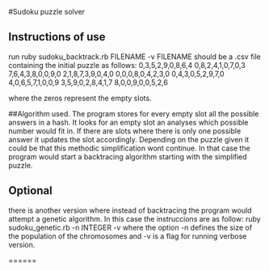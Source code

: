 #Sudoku puzzle solver
## Instructions of use
run ruby sudoku_backtrack.rb FILENAME -v
FILENAME should be a .csv file containing the initial puzzle as follows:
0,3,5,2,9,0,8,6,4
0,8,2,4,1,0,7,0,3
7,6,4,3,8,0,0,9,0
2,1,8,7,3,9,0,4,0
0,0,0,8,0,4,2,3,0
0,4,3,0,5,2,9,7,0
4,0,6,5,7,1,0,0,9
3,5,9,0,2,8,4,1,7
8,0,0,9,0,0,5,2,6

where the zeros represent the empty slots.

##Algorithm used.
The program stores for every empty slot all the possible answers in a hash.
It looks for an empty slot an analyses which possible number would fit in. If there are slots where there is only one possible answer
it updates the slot accordingly.
Depending on the puzzle given it could be that this methodic simplification wont continue. In that case the program would start 
a backtracing algorithm starting with the simplified puzzle.


## Optional
there is another version where instead of backtracing the program would attempt a genetic algorithm.
In this case the instruccions are as follow:
ruby sudoku_genetic.rb -n INTEGER -v
where the option -n defines the size of the population of the chromosomes and -v is a flag for running verbose version.






======
